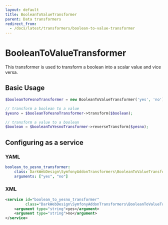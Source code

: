```yaml
---
layout: default
title: BooleanToValueTransformer
parent: Data transformers
redirect_from:
  - /docs/latest/transformers/boolean-to-value-transformer
---
```


# BooleanToValueTransformer

This transformer is used to transform a boolean into a scalar value and vice versa.

## Basic Usage

```php
$booleanToYesnoTransformer = new BooleanToValueTransformer('yes', 'no');

// transform a boolean to a value
$yesno = $booleanToYesnoTransformer->transform($boolean);

// transform a value to a boolean
$boolean = $booleanToYesnoTransformer->reverseTransform($yesno);
```

## Configuring as a service

### YAML

```yml
boolean_to_yesno_transformer:
    class: DarkWebDesign\SymfonyAddonTransformers\BooleanToValueTransformer
    arguments: ["yes", "no"]
```

### XML

```xml
<service id="boolean_to_yesno_transformer"
         class="DarkWebDesign\SymfonyAddonTransformers\BooleanToValueTransformer">
    <argument type="string">yes</argument>
    <argument type="string">no</argument>
</service>
```
